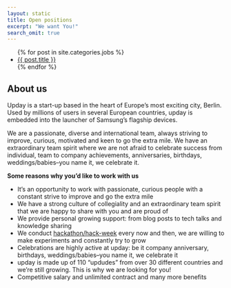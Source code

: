 ```yaml
---
layout: static
title: Open positions
excerpt: "We want You!"
search_omit: true
---
```

<ul>
{% for post in site.categories.jobs %}
  <li><a href="{{ site.url }}{{ post.url }}">{{ post.title }}</a></li>
{% endfor %}
</ul>

## About us
Upday is a start-up based in the heart of Europe’s most exciting city, Berlin. Used by millions of users in several European countries, upday is embedded into the launcher of Samsung’s flagship devices.

We are a passionate, diverse and international team, always striving to improve, curious, motivated and keen to go the extra mile. We have an extraordinary team spirit where we are not afraid to celebrate success from individual, team to company achievements, anniversaries, birthdays, weddings/babies–you name it, we celebrate it.

**Some reasons why you’d like to work with us**

* It’s an opportunity to work with passionate, curious people with a constant strive to improve and go the extra mile
* We have a strong culture of collegiality and an extraordinary team spirit that we are happy to share with you and are proud of
* We provide personal growing support: from blog posts to tech talks and knowledge sharing
* We conduct [hackathon/hack-week](http://upday.github.io/blog/hack-week/) every now and then, we are willing to make experiments and constantly try to grow
* Celebrations are highly active at upday: be it company anniversary, birthdays, weddings/babies–you name it, we celebrate it
* upday is made up of 110 “updudes” from over 30 different countries and we’re still growing. This is why we are looking for you!
* Competitive salary and unlimited contract and many more benefits